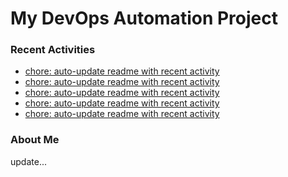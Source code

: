 # My DevOps Automation Project

### Recent Activities
<!-- activity:START -->
- [chore: auto-update readme with recent activity](https://github.com/kaigiii/mybowling-app/commit/128c7c89e41f8d835aec8fe6578f32bf3434a302)
- [chore: auto-update readme with recent activity](https://github.com/kaigiii/mybowling-app/commit/b2960be5bf083b6275eecb6d25afd430e51eed20)
- [chore: auto-update readme with recent activity](https://github.com/kaigiii/mybowling-app/commit/49b88543ba55fb430a3513f0caa56b58c56b64fa)
- [chore: auto-update readme with recent activity](https://github.com/kaigiii/mybowling-app/commit/b69c3d8d8273efbb6e33467b3601edaf2eeeb7cb)
- [chore: auto-update readme with recent activity](https://github.com/kaigiii/mybowling-app/commit/2fd9768fcf5850fe3d73a3f06fc718f6b5bf226d)
<!-- activity:END -->

### About Me
<!-- MYLINKS:START -->
<!-- MYLINKS:END -->

update...
